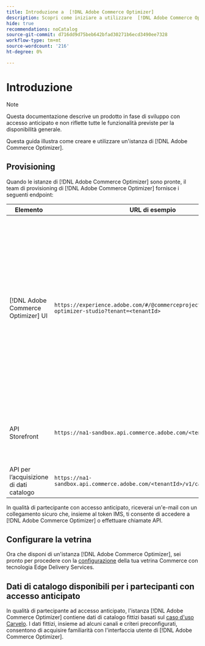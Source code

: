 ```yaml
---
title: Introduzione a  [!DNL Adobe Commerce Optimizer]
description: Scopri come iniziare a utilizzare  [!DNL Adobe Commerce Optimizer].
hide: true
recommendations: noCatalog
source-git-commit: d716dd9d75beb642bfad30271b6ecd3490ee7328
workflow-type: tm+mt
source-wordcount: '216'
ht-degree: 0%

---
```


# Introduzione

>[!NOTE]
>
>Questa documentazione descrive un prodotto in fase di sviluppo con accesso anticipato e non riflette tutte le funzionalità previste per la disponibilità generale.

Questa guida illustra come creare e utilizzare un&#39;istanza di [!DNL Adobe Commerce Optimizer].

<!--Click the tabs below to see high-level workflow overviews for the following user types:

- Administrators
- Merchants
- Developers

>[!BEGINTABS]

>[!TAB Administrator and merchant workflow]

This diagram provides a high-level overview of how administrators and merchants access and manage [!DNL Adobe Commerce Optimizer] instances. See the [Adobe Admin Console Guide](https://helpx.adobe.com/enterprise/admin-guide.html) for more information about administrator workflows.

NEED DIAGRAM

>[!TAB Developer workflow]

This diagram provides a high-level overview of how developers create integrations for [!DNL Adobe Commerce Optimizer] using App Builder. See the [API documentation](https://developer.adobe.com/commerce/services/cloud/) for more information.

NEED DIAGRAM

>[!ENDTABS]
-->

## Provisioning

Quando le istanze di [!DNL Adobe Commerce Optimizer] sono pronte, il team di provisioning di [!DNL Adobe Commerce Optimizer] fornisce i seguenti endpoint:

| Elemento | URL di esempio | Finalità |
|---|---|---|
| [!DNL Adobe Commerce Optimizer] UI | `https://experience.adobe.com/#/@commerceprojectbeacon/commerce-optimizer-studio?tenant=<tenantId>` | Accedi all&#39;interfaccia utente di Commerce Optimizer per la gestione del catalogo in:<br>1. Regole di merchandising (individuazione prodotto, consigli prodotto).<br>2. Gestione del catalogo (creazione di canali e criteri).<br>3. Approfondimenti dati (visualizza lo stato di inserimento dei dati nel catalogo). |
| API Storefront | `https://na1-sandbox.api.commerce.adobe.com/<tenantId>/graphql` | Accedi alle API necessarie per configurare la vetrina Commerce con tecnologia Edge Delivery Services. |
| API per l’acquisizione di dati catalogo | `https://na1-sandbox.api.commerce.adobe.com/<tenantId>/v1/catalog/<entity>` | Accedi alle API necessarie per acquisire i dati del catalogo. |

In qualità di partecipante con accesso anticipato, riceverai un&#39;e-mail con un collegamento sicuro che, insieme al token IMS, ti consente di accedere a [!DNL Adobe Commerce Optimizer] o effettuare chiamate API.

## Configurare la vetrina

Ora che disponi di un&#39;istanza [!DNL Adobe Commerce Optimizer], sei pronto per procedere con la [configurazione](./storefront.md) della tua vetrina Commerce con tecnologia Edge Delivery Services.

## Dati di catalogo disponibili per i partecipanti con accesso anticipato

In qualità di partecipante ad accesso anticipato, l&#39;istanza [!DNL Adobe Commerce Optimizer] contiene dati di catalogo fittizi basati sul [caso d&#39;uso Carvelo](./use-case/admin-use-case.md). I dati fittizi, insieme ad alcuni canali e criteri preconfigurati, consentono di acquisire familiarità con l&#39;interfaccia utente di [!DNL Adobe Commerce Optimizer].

<!--Ingest catalog data

By default, [!DNL Adobe Commerce Optimizer] instances do not include any product data.

See the [Ingestion API](https://developer-stage.adobe.com/commerce/services/composable-catalog/data-ingestion/using-the-api/) documentation to learn how you can import your catalog data into [!DNL Adobe Commerce Optimizer].

The catalog data that you ingest is visible in the [data insights](./insights-overview.md) page. Additionally, you can use the [Catalog](./catalog-overview.md) page to define the channels and policies.-->
